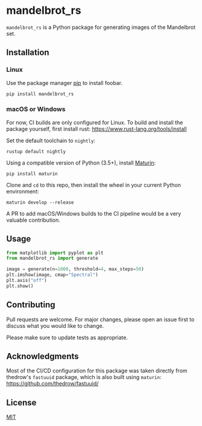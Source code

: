 # mandelbrot_rs

`mandelbrot_rs` is a Python package for generating images of the Mandelbrot set. 

## Installation

### Linux

Use the package manager [pip](https://pip.pypa.io/en/stable/) to install foobar.

```bash
pip install mandelbrot_rs
```

### macOS or Windows

For now, CI builds are only configured for Linux. To build and install the package yourself, first install rust: https://www.rust-lang.org/tools/install 

Set the default toolchain to `nightly`:

```
rustup default nightly
```

Using a compatible version of Python (3.5+), install [Maturin](https://pypi.org/project/maturin/):

```
pip install maturin
```

Clone and `cd` to this repo, then install the wheel in your current Python environment:

```
maturin develop --release
```

A PR to add macOS/Windows builds to the CI pipeline would be a very valuable contribution.

## Usage

```python
from matplotlib import pyplot as plt
from mandelbrot_rs import generate

image = generate(n=1000, threshold=4, max_steps=50)
plt.imshow(image, cmap="Spectral")
plt.axis("off")
plt.show()
```

## Contributing
Pull requests are welcome. For major changes, please open an issue first to discuss what you would like to change.

Please make sure to update tests as appropriate.

## Acknowledgments

Most of the CI/CD configuration for this package was taken directly from thedrow's `fastuuid` package, which is also
built using `maturin`: https://github.com/thedrow/fastuuid/

## License
[MIT](https://choosealicense.com/licenses/mit/)